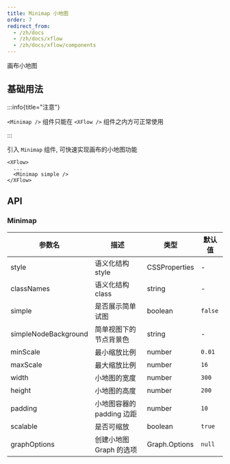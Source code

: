 ```yaml
---
title: Minimap 小地图
order: 7
redirect_from:
  - /zh/docs
  - /zh/docs/xflow
  - /zh/docs/xflow/components
---
```


画布小地图

## 基础用法

:::info{title="注意"}

 `<Minimap />` 组件只能在 `<XFlow />` 组件之内方可正常使用

:::

引入 `Minimap` 组件, 可快速实现画布的小地图功能

```tsx
<XFlow>
  ...
  <Minimap simple />
</XFlow>
```

<code id="xflow-components-minimap" src="@/src/xflow/components/minimap/index.tsx"></code>

## API

### Minimap

| 参数名 | 描述 | 类型 | 默认值 |
|--------|------|------|-------|
| style | 语义化结构 style | CSSProperties | - |
| classNames | 语义化结构 class | string | - |
| simple|是否展示简单试图|boolean|`false`|
| simpleNodeBackground|简单视图下的节点背景色|string|-|
| minScale|最小缩放比例|number  |`0.01` |
|maxScale|最大缩放比例|number  |`16` |
|width|小地图的宽度|number|`300`|
|height|小地图的高度 |number|`200`|
|padding|小地图容器的 padding 边距|number|`10`|
|scalable|是否可缩放 |boolean|`true`|
|graphOptions|创建小地图 Graph 的选项|Graph.Options|`null`|

